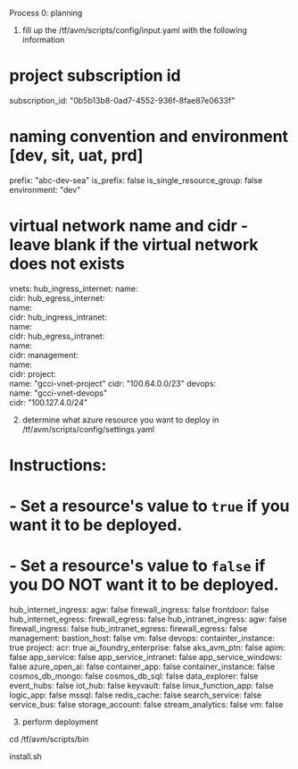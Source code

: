 Process 0: planning

1. fill up the /tf/avm/scripts/config/input.yaml with the following information

# project subscription id
subscription_id: "0b5b13b8-0ad7-4552-936f-8fae87e0633f"
# naming convention and environment [dev, sit, uat, prd]
prefix: "abc-dev-sea"
is_prefix: false
is_single_resource_group: false
environment: "dev"
# virtual network name and cidr - leave blank if the virtual network does not exists
vnets:
  hub_ingress_internet: 
    name:   
    cidr: 
  hub_egress_internet:  
    name:   
    cidr: 
  hub_ingress_intranet:  
    name:  
    cidr: 
  hub_egress_intranet:  
    name:    
    cidr: 
  management:  
    name:     
    cidr: 
  project:  
    name: "gcci-vnet-project"
    cidr: "100.64.0.0/23"
  devops:  
    name: "gcci-vnet-devops"  
    cidr: "100.127.4.0/24"  

2. determine what azure resource you want to deploy in /tf/avm/scripts/config/settings.yaml

# Instructions:
# - Set a resource's value to `true` if you want it to be deployed.
# - Set a resource's value to `false` if you DO NOT want it to be deployed.

hub_internet_ingress:
  agw: false
  firewall_ingress: false
  frontdoor: false
hub_internet_egress:
  firewall_egress: false
hub_intranet_ingress:
  agw: false
  firewall_ingress: false
hub_intranet_egress:
  firewall_egress: false
management:
  bastion_host: false
  vm: false
devops:
  containter_instance: true
project:
  acr: true
  ai_foundry_enterprise: false
  aks_avm_ptn: false
  apim: false
  app_service: false
  app_service_intranet: false
  app_service_windows: false
  azure_open_ai: false
  container_app: false
  container_instance: false
  cosmos_db_mongo: false
  cosmos_db_sql: false
  data_explorer: false
  event_hubs: false
  iot_hub: false
  keyvault: false
  linux_function_app: false
  logic_app: false
  mssql: false
  redis_cache: false
  search_service: false
  service_bus: false
  storage_account: false
  stream_analytics: false
  vm: false

3. perform deployment

cd /tf/avm/scripts/bin

install.sh


